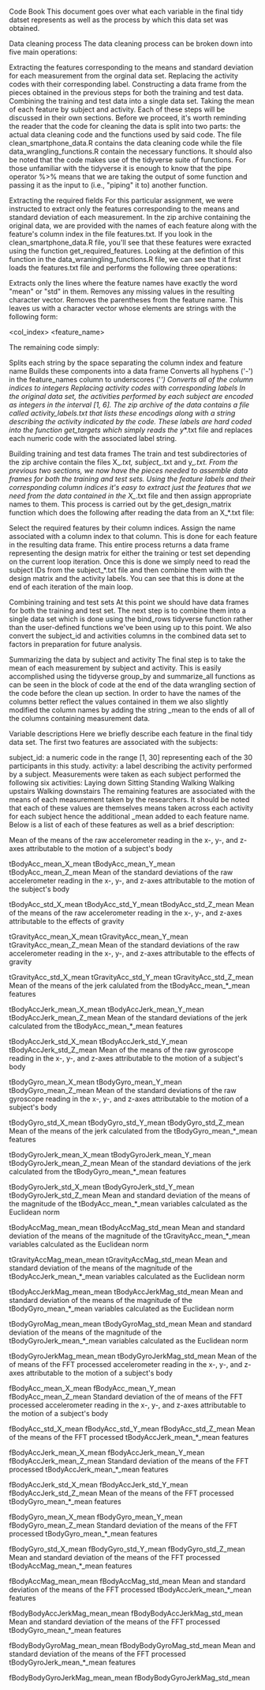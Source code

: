 Code Book
This document goes over what each variable in the final tidy datset represents as well as the process by which this data set was obtained.

Data cleaning process
The data cleaning process can be broken down into five main operations:

Extracting the features corresponding to the means and standard deviation for each measurement from the orginal data set.
Replacing the activity codes with their corresponding label.
Constructing a data frame from the pieces obtained in the previous steps for both the training and test data.
Combining the training and test data into a single data set.
Taking the mean of each feature by subject and activity.
Each of these steps will be discussed in their own sections. Before we proceed, it's worth reminding the reader that the code for cleaning the data is split into two parts: the actual data cleaning code and the functions used by said code. The file clean_smartphone_data.R contains the data cleaning code while the file data_wrangling_functions.R contain the necessary functions. It should also be noted that the code makes use of the tidyverse suite of functions. For those unfamiliar with the tidyverse it is enough to know that the pipe operator %>% means that we are taking the output of some function and passing it as the input to (i.e., "piping" it to) another function.

Extracting the required fields
For this particular assignment, we were instructed to extract only the features corresponding to the means and standard deviation of each measurement. In the zip archive containing the original data, we are provided with the names of each feature along with the feature's column index in the file features.txt. If you look in the clean_smartphone_data.R file, you'll see that these features were exracted using the function get_required_features. Looking at the defintion of this function in the data_wraningling_functions.R file, we can see that it first loads the features.txt file and performs the following three operations:

Extracts only the lines where the feature names have exactly the word "mean" or "std" in them.
Removes any missing values in the resulting character vector.
Removes the parentheses from the feature name.
This leaves us with a character vector whose elements are strings with the following form:

<col_index> <feature_name>

The remaining code simply:

Splits each string by the space separating the column index and feature name
Builds these components into a data frame
Converts all hyphens ('-') in the feature_names column to underscores ('_')
Converts all of the column indices to integers
Replacing activity codes with corresponding labels
In the original data set, the activities performed by each subject are encoded as integers in the interval [1, 6]. The zip archive of the data contains a file called activity_labels.txt that lists these encodings along with a string describing the activity indicated by the code. These labels are hard coded into the function get_targets which simply reads the y_*.txt file and replaces each numeric code with the associated label string.

Building training and test data frames
The train and test subdirectories of the zip archive contain the files X_*.txt, subject_*.txt and y_*.txt. From the previous two sections, we now have the pieces needed to assemble data frames for both the training and test sets. Using the feature labels and their corresponding column indices it's easy to extract just the features that we need from the data contained in the X_*.txt file and then assign appropriate names to them. This process is carried out by the get_design_matrix function which does the following after reading the data from an X_*.txt file:

Select the required features by their column indices.
Assign the name associated with a column index to that column. This is done for each feature in the resulting data frame.
This entire process returns a data frame representing the design matrix for either the training or test set depending on the current loop iteration. Once this is done we simply need to read the subject IDs from the subject_*.txt file and then combine them with the design matrix and the activity labels. You can see that this is done at the end of each iteration of the main loop.

Combining training and test sets
At this point we should have data frames for both the training and test set. The next step is to combine them into a single data set which is done using the bind_rows tidyverse function rather than the user-defined functions we've been using up to this point. We also convert the subject_id and activities columns in the combined data set to factors in preparation for future analysis.

Summarizing the data by subject and activity
The final step is to take the mean of each measurement by subject and activity. This is easily accomplished using the tidyverse group_by and summarize_all functions as can be seen in the block of code at the end of the data wrangling section of the code before the clean up section. In order to have the names of the columns better reflect the values contained in them we also slightly modified the column names by adding the string _mean to the ends of all of the columns containing measurement data.

Variable descriptions
Here we briefly describe each feature in the final tidy data set. The first two features are associated with the subjects:

subject_id: a numeric code in the range [1, 30] representing each of the 30 participants in this study.
activity: a label describing the activity performed by a subject. Measurements were taken as each subject performed the following six activities:
Laying down
Sitting
Standing
Walking
Walking upstairs
Walking downstairs
The remaining features are associated with the means of each measurement taken by the researchers. It should be noted that each of these values are themselves means taken across each activity for each subject hence the additional _mean added to each feature name. Below is a list of each of these features as well as a brief description:

Mean of the means of the raw accelerometer reading in the x-, y-, and z-axes attributable to the motion of a subject's body

tBodyAcc_mean_X_mean
tBodyAcc_mean_Y_mean
tBodyAcc_mean_Z_mean
Mean of the standard deviations of the raw accelerometer reading in the x-, y-, and z-axes attributable to the motion of the subject's body

tBodyAcc_std_X_mean
tBodyAcc_std_Y_mean
tBodyAcc_std_Z_mean
Mean of the means of the raw accelerometer reading in the x-, y-, and z-axes attributable to the effects of gravity

tGravityAcc_mean_X_mean
tGravityAcc_mean_Y_mean
tGravityAcc_mean_Z_mean
Mean of the standard deviations of the raw accelerometer reading in the x-, y-, and z-axes attributable to the effects of gravity

tGravityAcc_std_X_mean
tGravityAcc_std_Y_mean
tGravityAcc_std_Z_mean
Mean of the means of the jerk calulated from the tBodyAcc_mean_*_mean features

tBodyAccJerk_mean_X_mean
tBodyAccJerk_mean_Y_mean
tBodyAccJerk_mean_Z_mean
Mean of the standard deviations of the jerk calculated from the tBodyAcc_mean_*_mean features

tBodyAccJerk_std_X_mean
tBodyAccJerk_std_Y_mean
tBodyAccJerk_std_Z_mean
Mean of the means of the raw gyroscope reading in the x-, y-, and z-axes attributable to the motion of a subject's body

tBodyGyro_mean_X_mean
tBodyGyro_mean_Y_mean
tBodyGyro_mean_Z_mean
Mean of the standard deviations of the raw gyroscope reading in the x-, y-, and z-axes attributable to the motion of a subject's body

tBodyGyro_std_X_mean
tBodyGyro_std_Y_mean
tBodyGyro_std_Z_mean
Mean of the means of the jerk calculated from the tBodyGyro_mean_*_mean features

tBodyGyroJerk_mean_X_mean
tBodyGyroJerk_mean_Y_mean
tBodyGyroJerk_mean_Z_mean
Mean of the standard deviations of the jerk calculated from the tBodyGyro_mean_*_mean features

tBodyGyroJerk_std_X_mean
tBodyGyroJerk_std_Y_mean
tBodyGyroJerk_std_Z_mean
Mean and standard deviation of the means of the magnitude of the tBodyAcc_mean_*_mean variables calculated as the Euclidean norm

tBodyAccMag_mean_mean
tBodyAccMag_std_mean
Mean and standard deviation of the means of the magnitude of the tGravityAcc_mean_*_mean variables calculated as the Euclidean norm

tGravityAccMag_mean_mean
tGravityAccMag_std_mean
Mean and standard deviation of the means of the magnitude of the tBodyAccJerk_mean_*_mean variables calculated as the Euclidean norm

tBodyAccJerkMag_mean_mean
tBodyAccJerkMag_std_mean
Mean and standard deviation of the means of the magnitude of the tBodyGyro_mean_*_mean variables calculated as the Euclidean norm

tBodyGyroMag_mean_mean
tBodyGyroMag_std_mean
Mean and standard deviation of the means of the magnitude of the tBodyGyroJerk_mean_*_mean variables calculated as the Euclidean norm

tBodyGyroJerkMag_mean_mean
tBodyGyroJerkMag_std_mean
Mean of the of means of the FFT processed accelerometer reading in the x-, y-, and z-axes attributable to the motion of a subject's body

fBodyAcc_mean_X_mean
fBodyAcc_mean_Y_mean
fBodyAcc_mean_Z_mean
Standard deviation of the of means of the FFT processed accelerometer reading in the x-, y-, and z-axes attributable to the motion of a subject's body

fBodyAcc_std_X_mean
fBodyAcc_std_Y_mean
fBodyAcc_std_Z_mean
Mean of the means of the FFT processed tBodyAccJerk_mean_*_mean features

fBodyAccJerk_mean_X_mean
fBodyAccJerk_mean_Y_mean
fBodyAccJerk_mean_Z_mean
Standard deviation of the means of the FFT processed tBodyAccJerk_mean_*_mean features

fBodyAccJerk_std_X_mean
fBodyAccJerk_std_Y_mean
fBodyAccJerk_std_Z_mean
Mean of the means of the FFT processed tBodyGyro_mean_*_mean features

fBodyGyro_mean_X_mean
fBodyGyro_mean_Y_mean
fBodyGyro_mean_Z_mean
Standard deviation of the means of the FFT processed tBodyGyro_mean_*_mean features

fBodyGyro_std_X_mean
fBodyGyro_std_Y_mean
fBodyGyro_std_Z_mean
Mean and standard deviation of the means of the FFT processed tBodyAccMag_mean_*_mean features

fBodyAccMag_mean_mean
fBodyAccMag_std_mean
Mean and standard deviation of the means of the FFT processed tBodyAccJerk_mean_*_mean features

fBodyBodyAccJerkMag_mean_mean
fBodyBodyAccJerkMag_std_mean
Mean and standard deviation of the means of the FFT processed tBodyGyro_mean_*_mean features

fBodyBodyGyroMag_mean_mean
fBodyBodyGyroMag_std_mean
Mean and standard deviation of the means of the FFT processed tBodyGyroJerk_mean_*_mean features

fBodyBodyGyroJerkMag_mean_mean
fBodyBodyGyroJerkMag_std_mean